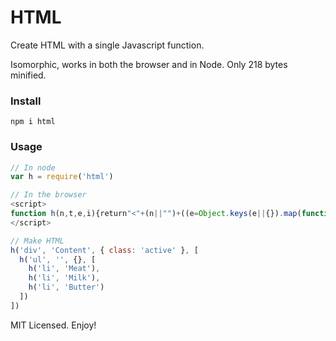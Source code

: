 # HTML

Create HTML with a single Javascript function.

Isomorphic, works in both the browser and in Node. Only 218 bytes minified.

### Install
```
npm i html
```

### Usage
```javascript
// In node
var h = require('html')

// In the browser
<script>
function h(n,t,e,i){return"<"+(n||"")+((e=Object.keys(e||{}).map(function(n){return!0===e[n]?n:n+'="'+e[n]+'"'})).length?" "+e.join(" "):"")+">"+(t||"")+("string"==typeof i?i:(i||[]).join(""))+(null===t?"":"</"+n+">")}
</script>

// Make HTML
h('div', 'Content', { class: 'active' }, [
  h('ul', '', {}, [
    h('li', 'Meat'),
    h('li', 'Milk'),
    h('li', 'Butter')
  ])
])
```
MIT Licensed. Enjoy!
